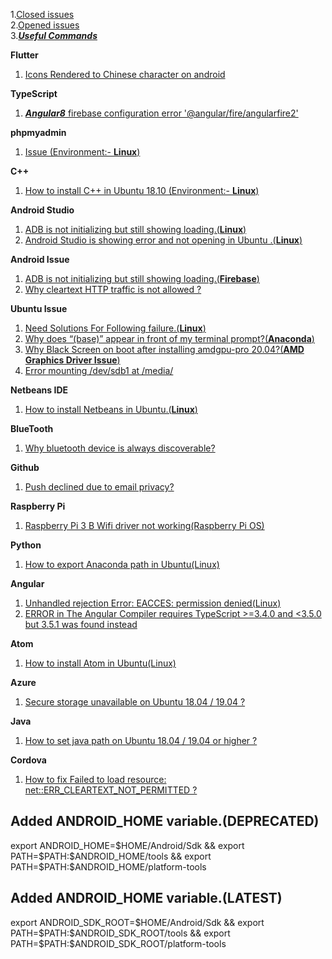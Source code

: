 1.[Closed issues](https://github.com/tango4567/solutions/issues?q=is%3Aissue+is%3Aclosed) <br /> 
2.[Opened issues](https://github.com/tango4567/solutions/issues?q=is%3Aopen+is%3Aissue)  <br /> 
3.***[Useful Commands](https://github.com/tango4567/solutions/blob/master/COMMANDS.md)***  <br /> 

 **Flutter**
 1. [Icons Rendered to Chinese character on android](https://github.com/tango4567/solutions/issues/21 )

**TypeScript**
  1. [***Angular8*** firebase configuration error '@angular/fire/angularfire2'](https://github.com/tango4567/solutions/issues/20)

**phpmyadmin**
  1. [Issue (Environment:- **Linux**)](https://github.com/tango4567/phpmyadmin/issues/1)
  
**C++**
  1. [How to install C++ in Ubuntu 18.10 (Environment:- **Linux**)](https://github.com/tango4567/solutions/issues/2)

**Android Studio**
  1. [ADB is not initializing but still showing loading.(**Linux**)](https://github.com/tango4567/solutions/issues/3)
  2. [Android Studio is showing error and not opening in Ubuntu .(**Linux**)]( https://github.com/tango4567/solutions/issues/22)

 **Android Issue**
 1. [ADB is not initializing but still showing loading.(**Firebase**)](https://github.com/tango4567/solutions/issues/7)
 2. [Why cleartext HTTP traffic is not allowed ?](https://github.com/tango4567/solutions/issues/8)

**Ubuntu Issue**
  1. [Need Solutions For Following failure.(**Linux**)](https://github.com/tango4567/solutions/issues/4)
  2. [Why does “(base)” appear in front of my terminal prompt?(**Anaconda**)](https://github.com/tango4567/solutions/issues/19)
  3. [Why Black Screen on boot after installing amdgpu-pro 20.04?(**AMD Graphics Driver Issue**)](https://github.com/tango4567/solutions/issues/23)
  4. [Error mounting /dev/sdb1 at /media/](https://github.com/tango4567/solutions/issues/26)
 
**Netbeans IDE**
  1. [How to install Netbeans in Ubuntu.(**Linux**)](https://github.com/tango4567/solutions/issues/5)

 **BlueTooth**
 1. [Why bluetooth device is always discoverable?](https://github.com/tango4567/solutions/issues/6)

 **Github**
 1. [Push declined due to email privacy?](https://github.com/tango4567/solutions/issues/9)

 **Raspberry Pi**
 1. [Raspberry Pi 3 B Wifi driver not working(Raspberry Pi OS)](https://github.com/tango4567/solutions/issues/25)   
 
 **Python**
 1. [How to export Anaconda path in Ubuntu(Linux)](https://github.com/tango4567/solutions/issues/11)

**Angular** 
 1. [Unhandled rejection Error: EACCES: permission denied(Linux)](https://github.com/tango4567/solutions/issues/12)
 2. [ERROR in The Angular Compiler requires TypeScript >=3.4.0 and <3.5.0 but 3.5.1 was found instead](https://github.com/tango4567/solutions/issues/16)
   
**Atom**
 1. [How to install Atom in Ubuntu(Linux)](https://github.com/tango4567/solutions/issues/13)   
      
**Azure**
 1. [Secure storage unavailable on Ubuntu 18.04 / 19.04 ?](https://github.com/Microsoft/Git-Credential-Manager-for-Mac-and-Linux/issues/115#issuecomment-490196465)
  
 **Java**
 1. [How to set java path  on Ubuntu 18.04 / 19.04 or higher ?](https://github.com/tango4567/solutions/issues/15)
      
 **Cordova**
 1. [How to fix Failed to load resource: net::ERR_CLEARTEXT_NOT_PERMITTED  ?](https://github.com/tango4567/solutions/issues/18)  
      
## Added ANDROID_HOME variable.(DEPRECATED)
  export ANDROID_HOME=$HOME/Android/Sdk && export PATH=$PATH:$ANDROID_HOME/tools && export PATH=$PATH:$ANDROID_HOME/platform-tools
  
  ## Added ANDROID_HOME variable.(LATEST)
  export ANDROID_SDK_ROOT=$HOME/Android/Sdk && export PATH=$PATH:$ANDROID_SDK_ROOT/tools && export PATH=$PATH:$ANDROID_SDK_ROOT/platform-tools
